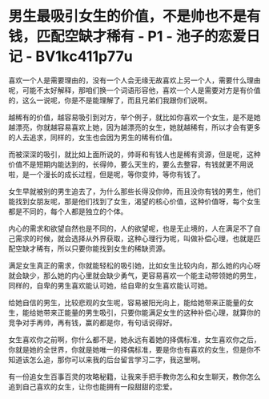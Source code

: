# 男生最吸引女生的价值，不是帅也不是有钱，匹配空缺才稀有 - P1 - 池子的恋爱日记 - BV1kc411p77u

喜欢一个人是需要理由的，没有一个人会无缘无故喜欢上另一个人，需要什么理由呢，可能不太好解释，那咱们换一个词语形容他，喜欢一个人是需要对方是有价值的，这么一说呢，你是不是能理解了，而且兄弟们我跟你们说啊。

越稀有的价值，越容易吸引到对方，举个例子，就比如你喜欢一个女生，是不是她越漂亮，你就越容易喜欢上她，因为越漂亮的女生，她就越稀有，所以才会有更多的人去追求，同样的，女生也会因为男生的稀有价值。

而被深深的吸引，就比如上面所说的，帅哥和有钱人也是稀有资源，但是呢，这种价值不是短期内能达到的，长得帅，要么天生的，要么去整容，有钱就更不用说啦，是一个漫长的成长过程，但是呢，等你变帅，等你有钱了。

女生早就被别的男生追去了，为什么那些长得没你帅，而且没你有钱的男生，他们能找到女朋友呢，那是他们找到了女生，渴望的核心价值，这种价值呀，每个女生都是不同的，每个人都是独立的个体。

内心的需求和欲望自然也是不同的，人的欲望呢，也是无止境的，人在满足不了自己需求的时候，就会选择从外界获取，这种心理行为呢，叫做补偿心理，也就是匹配空缺才稀有，所以只要你能找到女生的稀缺资源。

满足女生真正的需求，你就能轻松的吸引她，比如女生比较内向，那么她的内心呀就会缺少，那么她的内心里就会缺少勇气，更容易喜欢一个能主动带领她的男生，同样的，自卑的男生喜欢能认可她，给自卑的女生喜欢能认可她。

给她自信的男生，比较悲观的女生呢，容易被阳光向上，能给她带来正能量的女生，能给她带来正能量的男生吸引，只要你能满足女生的这种补偿心理，就算你的竞争对手再帅，再有钱，赢的都是你，有句话说得好。

女生喜欢你之前啊，你什么都不是，她永远有着她的择偶标准，女生喜欢你之后，你就是她的全世界，你就是她唯一的择偶标准，要是你也有喜欢的女生，但是你不知道该怎么追，那你可以来我的后台留言学习二字，我这里啊。

有一份追女生百事百灵的攻略秘籍，让我来手把手教你怎么和女生聊天，教你怎么追到自己喜欢的女生，让你也能拥有一段甜甜的恋爱。